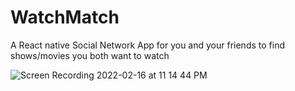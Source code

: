 # WatchMatch

A React native Social Network App for you and your friends to find shows/movies you both want to watch


![Screen Recording 2022-02-16 at 11 14 44 PM](https://user-images.githubusercontent.com/16366356/154404426-8e55348c-005d-4e4d-a6db-fb8951c9ef25.gif)




